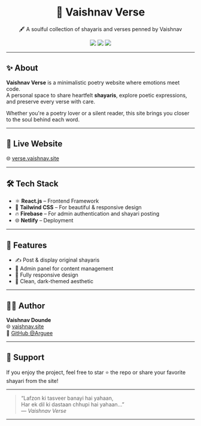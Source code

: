 <h1 align="center">🌙 Vaishnav Verse</h1>
<p align="center">🖋️ A soulful collection of shayaris and verses penned by Vaishnav</p>

<div align="center">
  <img src="https://img.shields.io/badge/Poetry-Online-lightpink?style=for-the-badge&logo=vercel" />
  <img src="https://img.shields.io/badge/Made%20with-Love-red?style=for-the-badge" />
  <img src="https://img.shields.io/badge/Built%20by-Vaishnav-blueviolet?style=for-the-badge" />
</div>

---

## ✨ About

**Vaishnav Verse** is a minimalistic poetry website where emotions meet code.  
A personal space to share heartfelt **shayaris**, explore poetic expressions, and preserve every verse with care.

Whether you're a poetry lover or a silent reader, this site brings you closer to the soul behind each word.

---

## 🔗 Live Website

🌐 [verse.vaishnav.site](https://verse.vaishnav.site)

---

## 🛠 Tech Stack

- ⚛️ **React.js** – Frontend Framework  
- 🎨 **Tailwind CSS** – For beautiful & responsive design  
- 🔥 **Firebase** – For admin authentication and shayari posting  
- 🌐 **Netlify** – Deployment

---

## 🚀 Features

- ✍️ Post & display original shayaris
- 🔐 Admin panel for content management
- 📱 Fully responsive design
- 🌙 Clean, dark-themed aesthetic

---

## 🧑‍💻 Author

**Vaishnav Dounde**  
🌐 [vaishnav.site](https://vaishnav.site)  
🐙 [GitHub @Arguee](https://github.com/Arguee)

---

## 🤍 Support

If you enjoy the project, feel free to star ⭐ the repo or share your favorite shayari from the site!

---

> “Lafzon ki tasveer banayi hai yahaan,  
>  Har ek dil ki dastaan chhupi hai yahaan...”  
>  — *Vaishnav Verse*

---

